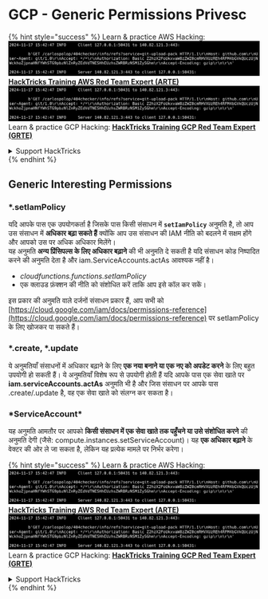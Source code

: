 # GCP - Generic Permissions Privesc

{% hint style="success" %}
Learn & practice AWS Hacking:<img src="../../../.gitbook/assets/image (1).png" alt="" data-size="line">[**HackTricks Training AWS Red Team Expert (ARTE)**](https://training.hacktricks.xyz/courses/arte)<img src="../../../.gitbook/assets/image (1).png" alt="" data-size="line">\
Learn & practice GCP Hacking: <img src="../../../.gitbook/assets/image (2).png" alt="" data-size="line">[**HackTricks Training GCP Red Team Expert (GRTE)**<img src="../../../.gitbook/assets/image (2).png" alt="" data-size="line">](https://training.hacktricks.xyz/courses/grte)

<details>

<summary>Support HackTricks</summary>

* Check the [**subscription plans**](https://github.com/sponsors/carlospolop)!
* **Join the** 💬 [**Discord group**](https://discord.gg/hRep4RUj7f) or the [**telegram group**](https://t.me/peass) or **follow** us on **Twitter** 🐦 [**@hacktricks\_live**](https://twitter.com/hacktricks\_live)**.**
* **Share hacking tricks by submitting PRs to the** [**HackTricks**](https://github.com/carlospolop/hacktricks) and [**HackTricks Cloud**](https://github.com/carlospolop/hacktricks-cloud) github repos.

</details>
{% endhint %}

## Generic Interesting Permissions

### \*.setIamPolicy

यदि आपके पास एक उपयोगकर्ता है जिसके पास किसी संसाधन में **`setIamPolicy`** अनुमति है, तो आप उस संसाधन में **अधिकार बढ़ा सकते हैं** क्योंकि आप उस संसाधन की IAM नीति को बदलने में सक्षम होंगे और आपको उस पर अधिक अधिकार मिलेंगे।\
यह अनुमति **अन्य प्रिंसिपल्स के लिए अधिकार बढ़ाने** की भी अनुमति दे सकती है यदि संसाधन कोड निष्पादित करने की अनुमति देता है और iam.ServiceAccounts.actAs आवश्यक नहीं है।

* _cloudfunctions.functions.setIamPolicy_
* एक क्लाउड फ़ंक्शन की नीति को संशोधित करें ताकि आप इसे कॉल कर सकें।

इस प्रकार की अनुमति वाले दर्जनों संसाधन प्रकार हैं, आप सभी को [https://cloud.google.com/iam/docs/permissions-reference](https://cloud.google.com/iam/docs/permissions-reference) पर setIamPolicy के लिए खोजकर पा सकते हैं।

### \*.create, \*.update

ये अनुमतियाँ संसाधनों में अधिकार बढ़ाने के लिए **एक नया बनाने या एक नए को अपडेट करने** के लिए बहुत उपयोगी हो सकती हैं। ये अनुमतियाँ विशेष रूप से उपयोगी होती हैं यदि आपके पास एक सेवा खाते पर **iam.serviceAccounts.actAs** अनुमति भी है और जिस संसाधन पर आपके पास .create/.update है, वह एक सेवा खाते को संलग्न कर सकता है।

### \*ServiceAccount\*

यह अनुमति आमतौर पर आपको **किसी संसाधन में एक सेवा खाते तक पहुँचने या उसे संशोधित करने** की अनुमति देगी (जैसे: compute.instances.setServiceAccount)। यह **एक अधिकार बढ़ाने** के वेक्टर की ओर ले जा सकता है, लेकिन यह प्रत्येक मामले पर निर्भर करेगा।

{% hint style="success" %}
Learn & practice AWS Hacking:<img src="../../../.gitbook/assets/image (1).png" alt="" data-size="line">[**HackTricks Training AWS Red Team Expert (ARTE)**](https://training.hacktricks.xyz/courses/arte)<img src="../../../.gitbook/assets/image (1).png" alt="" data-size="line">\
Learn & practice GCP Hacking: <img src="../../../.gitbook/assets/image (2).png" alt="" data-size="line">[**HackTricks Training GCP Red Team Expert (GRTE)**<img src="../../../.gitbook/assets/image (2).png" alt="" data-size="line">](https://training.hacktricks.xyz/courses/grte)

<details>

<summary>Support HackTricks</summary>

* Check the [**subscription plans**](https://github.com/sponsors/carlospolop)!
* **Join the** 💬 [**Discord group**](https://discord.gg/hRep4RUj7f) or the [**telegram group**](https://t.me/peass) or **follow** us on **Twitter** 🐦 [**@hacktricks\_live**](https://twitter.com/hacktricks\_live)**.**
* **Share hacking tricks by submitting PRs to the** [**HackTricks**](https://github.com/carlospolop/hacktricks) and [**HackTricks Cloud**](https://github.com/carlospolop/hacktricks-cloud) github repos.

</details>
{% endhint %}
